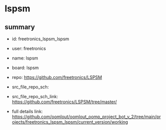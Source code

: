 # lspsm
 
## summary 
* id: freetronics_lspsm_lspsm
* user: freetronics
* name: lspsm
* board: lspsm
* repo: https://github.com/freetronics/LSPSM



* src_file_repo_sch: 
* src_file_repo_sch_link: https://github.com/freetronics/LSPSM/tree/master/
* full details link: https://github.com/oomlout/oomlout_oomp_project_bot_v_2/tree/main/projects/freetronics_lspsm_lspsm/current_version/working  







